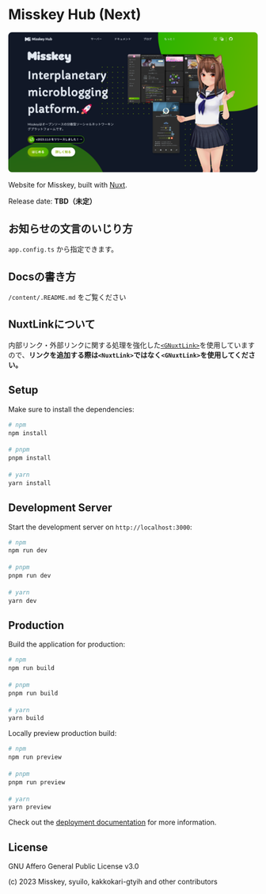 # Misskey Hub (Next)

![Screenshot of Misskey Hub](./public/img/og/misskey-hub-screenshot-dr.png)

Website for Misskey, built with [Nuxt](https://nuxt.com/).

Release date: **TBD（未定）**

## お知らせの文言のいじり方

`app.config.ts` から指定できます。

## Docsの書き方

`/content/.README.md` をご覧ください

## NuxtLinkについて

内部リンク・外部リンクに関する処理を強化した[`<GNuxtLink>`](./tree/master/components/g/NuxtLink.vue)を使用していますので、**リンクを追加する際は`<NuxtLink>`ではなく`<GNuxtLink>`を使用してください。**

## Setup

Make sure to install the dependencies:

```bash
# npm
npm install

# pnpm
pnpm install

# yarn
yarn install
```

## Development Server

Start the development server on `http://localhost:3000`:

```bash
# npm
npm run dev

# pnpm
pnpm run dev

# yarn
yarn dev
```

## Production

Build the application for production:

```bash
# npm
npm run build

# pnpm
pnpm run build

# yarn
yarn build
```

Locally preview production build:

```bash
# npm
npm run preview

# pnpm
pnpm run preview

# yarn
yarn preview
```

Check out the [deployment documentation](https://nuxt.com/docs/getting-started/deployment) for more information.

## License

GNU Affero General Public License v3.0

(c) 2023 Misskey, syuilo, kakkokari-gtyih and other contributors